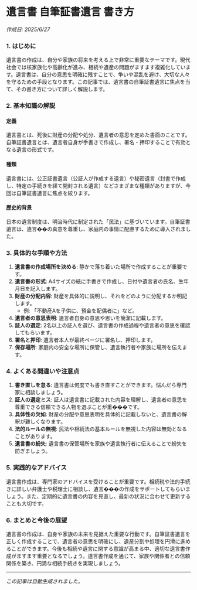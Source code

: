 # 遺言書 自筆証書遺言 書き方

*作成日: 2025/6/27*

### 1. はじめに
遺言書の作成は、自分や家族の将来を考える上で非常に重要なテーマです。現代社会では核家族化や高齢化が進み、相続や遺産の問題がますます複雑化しています。遺言書は、自分の意思を明確に残すことで、争いや混乱を避け、大切な人々を守るための手段となります。この記事では、遺言書の自筆証書遺言に焦点を当て、その書き方について詳しく解説します。

### 2. 基本知識の解説
#### 定義
遺言書とは、死後に財産の分配や処分、遺言者の意思を定めた書面のことです。自筆証書遺言とは、遺言者自身が手書きで作成し、署名・押印することで有効となる遺言の形式です。

#### 種類
遺言書には、公正証書遺言（公証人が作成する遺言）や秘密遺言（封書で作成し、特定の手続きを経て開封される遺言）などさまざまな種類がありますが、今回は自筆証書遺言に焦点を絞ります。

#### 歴史的背景
日本の遺言制度は、明治時代に制定された「民法」に基づいています。自筆証書遺言は、遺言��の真意を尊重し、家庭内の事情に配慮するために導入されました。

### 3. 具体的な手順や方法
1. **遺言書の作成場所を決める**: 静かで落ち着いた場所で作成することが重要です。
2. **遺言書の形式**: A4サイズの紙に手書きで作成し、日付や遺言者の氏名、生年月日を記入します。
3. **財産の分配内容**: 財産を具体的に説明し、それをどのように分配するか明記します。
   - 例: 「不動産Aを子供に、預金を配偶者に」など。
4. **遺言者の意思表明**: 遺言者自身の意思や思いを簡潔に記載します。
5. **証人の選定**: 2名以上の証人を選び、遺言書の作成過程や遺言者の意思を確認してもらいます。
6. **署名と押印**: 遺言者本人が最終ページに署名し、押印します。
7. **保存場所**: 家庭内の安全な場所に保管し、遺言執行者や家族に場所を伝えます。

### 4. よくある間違いや注意点
1. **書き直しを怠る**: 遺言書は何度でも書き直すことができます。悩んだら専門家に相談しましょう。
2. **証人の選定ミス**: 証人は遺言書に記載された内容を理解し、遺言者の意思を尊重できる信頼できる人物を選ぶことが重���です。
3. **具体性の欠如**: 財産の分配や意思表明を具体的に記載しないと、遺言書の解釈が難しくなります。
4. **法的ルールの無視**: 民法や相続法の基本ルールを無視した内容は無効となることがあります。
5. **遺言書の紛失**: 遺言書の保管場所を家族や遺言執行者に伝えることで紛失を防ぎましょう。

### 5. 実践的なアドバイス
遺言書作成は、専門家のアドバイスを受けることが重要です。相続税や法的手続きに詳しい弁護士や税理士に相談し、遺言���の作成をサポートしてもらいましょう。また、定期的に遺言書の内容を見直し、最新の状況に合わせて更新することも大切です。

### 6. まとめと今後の展望
遺言書の作成は、自身や家族の未来を見据えた重要な行動です。自筆証書遺言を正しく作成することで、遺言者の意思を明確にし、遺産分割や処理を円滑に進めることができます。今後も相続や遺言に関する意識が高まる中、適切な遺言書作成がますます重要となるでしょう。遺言書作成を通じて、家族や関係者との信頼関係を築き、円満な相続手続きを実現しましょう。

---
*この記事は自動生成されました。*